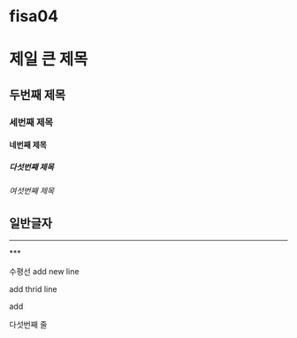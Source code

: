 # fisa04
# 제일 큰 제목
## 두번째 제목
### 세번째 제목
#### 네번째 제목
##### 다섯번째 제목
###### 여섯번째 제목
일반글자
---
<hr>
***

수평선
add new line

add thrid line

add 

다섯번째 줄
